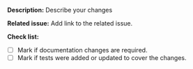 **Description:**
Describe your changes

**Related issue:**
Add link to the related issue.

**Check list:**
- [ ] Mark if documentation changes are required.
- [ ] Mark if tests were added or updated to cover the changes.